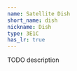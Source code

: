 ```yaml
---
name: Satellite Dish
short_name: dish
nickname: Dish
type: 3E1C
has_lr: true
---
```


TODO description
